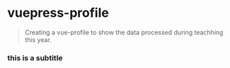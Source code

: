 # vuepress-profile

> Creating a vue-profile to show the data processed during teachhing this year.

<h3> this is a subtitle </h3>